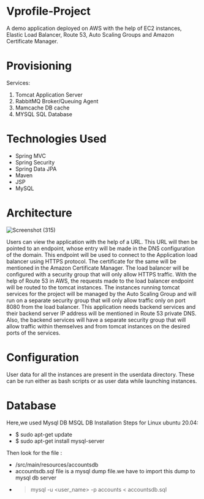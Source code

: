 # Vprofile-Project

A demo application deployed on AWS with the help of EC2 instances, Elastic Load Balancer, Route 53, Auto Scaling Groups and Amazon Certificate Manager.

# Provisioning 

Services:
 1. Tomcat
       Application Server
 2. RabbitMQ
       Broker/Queuing Agent
 3. Mamcache
       DB cache
 4. MYSQL
       SQL Database

# Technologies Used
- Spring MVC
- Spring Security
- Spring Data JPA
- Maven
- JSP
- MySQL

# Architecture 

![Screenshot (315)](https://user-images.githubusercontent.com/68735863/151652213-fd3b50c8-a8c4-4e86-8465-b2249e61afc8.png)

Users can view the application with the help of a URL. This URL will then be pointed to an endpoint, whose entry will be made in the DNS configuration of the domain. This endpoint will be used to connect to the Application load balancer using HTTPS protocol. The certificate for the same will be mentioned in the Amazon Certificate Manager. The load balancer will be configured with a security group that will only allow HTTPS traffic. With the help of Route 53 in AWS, the requests made to the load balancer endpoint will be routed to the tomcat instances. The instances running tomcat services for the project will be managed by the Auto Scaling Group and will run on a separate security group that will only allow traffic only on port 8080 from the load balancer. This application needs backend services and their backend server IP address will be mentioned in Route 53 private DNS. Also, the backend services will have a separate security group that will allow traffic within themselves and from tomcat instances on the desired ports of the services.  

# Configuration 

User data for all the instances are present in the userdata directory. These can be run either as bash scripts or as user data while launching instances. 

# Database
Here,we used Mysql DB 
MSQL DB Installation Steps for Linux ubuntu 20.04:
- $ sudo apt-get update
- $ sudo apt-get install mysql-server

Then look for the file :
- /src/main/resources/accountsdb
- accountsdb.sql file is a mysql dump file.we have to import this dump to mysql db server
- > mysql -u <user_name> -p accounts < accountsdb.sql
